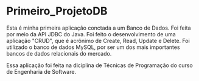 # Primeiro_ProjetoDB

Esta é minha primeira aplicação conctada a um Banco de Dados. Foi feita por meio da API JDBC do Java.
Foi feito o desenvolvimento de uma aplicação "CRUD", que é acrônimo de Create, Read, Update e Delete.
Foi utilizado o banco de dados MySQL, por ser um dos mais importantes bancos de dados relacionais do mercado.

Essa aplicação foi feita na diciplina de Técnicas de Programação do curso de Engenharia de Software.
